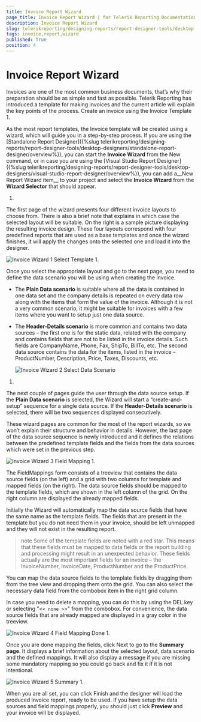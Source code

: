 ```yaml
---
title: Invoice Report Wizard
page_title: Invoice Report Wizard | for Telerik Reporting Documentation
description: Invoice Report Wizard
slug: telerikreporting/designing-reports/report-designer-tools/desktop-designers/tools/report-wizards/invoice-report-wizard
tags: invoice,report,wizard
published: True
position: 4
---
```


# Invoice Report Wizard



Invoices are one of the most common business documents, that’s why their preparation should be as simple and fast as possible.
        Telerik Reporting has introduced a template for making invoices and the current article will explain the key points of the process.
      Create an invoice using the Invoice Template
1. 

As the most report templates, the Invoice template will be created using a wizard, which will guide you in a step-by-step process.
              If you are using the [Standalone Report Designer]({%slug telerikreporting/designing-reports/report-designer-tools/desktop-designers/standalone-report-designer/overview%}),
              you can start the __Invoice Wizard__ from the New command, or in case you are using the
              [Visual Studio Report Designer]({%slug telerikreporting/designing-reports/report-designer-tools/desktop-designers/visual-studio-report-designer/overview%}),
              you can add a__New Report Wizard item__ to your project and select the __Invoice Wizard__ from the __Wizard Selector__ that should appear.
            
1. 

The first page of the wizard presents four different invoice layouts to choose from.
              There is also a brief note that explains in which case the selected layout will be suitable.
              On the right is a sample picture displaying the resulting invoice design.
              These four layouts correspond with four predefined reports that are used as a base templates and once the wizard finishes,
              it will apply the changes onto the selected one and load it into the designer.
              
  ![Invoice Wizard 1 Select Template](images/Templates/Invoice/InvoiceWizard_1_SelectTemplate.png)
1. 

Once you select the appropriate layout and go to the next page, you need to define the data scenario you will be using when creating the invoice.
            

* The __Plain Data scenario__ is suitable where all the data is contained in one data set and the company details is repeated on every data row along with the items that form the value of the invoice. Although it is not a very common scenario, it might be suitable for invoices with a few items where you want to setup just one data source.
                

* The __Header-Details scenario__ is more common and contains two data sources – the first one is for the static data, related with the company and contains fields that are not to be listed in the invoice details. Such fields are CompanyName, Phone, Fax, ShipTo, BillTo, etc. The second data source contains the data for the items, listed in the invoice – ProductNumber, Description, Price, Taxes, Discounts, etc.
                  
  ![Invoice Wizard 2 Select Data Scenario](images/Templates/Invoice/InvoiceWizard_2_SelectDataScenario.png)
1. 

The next couple of pages guide the user through the data source setup. If the __Plain Data scenario__              is selected, the Wizard will start a “create-and-setup” sequence for a single data source.
              If the __Header-Details scenario__ is selected, there will be two sequences displayed consecutively.
            

These wizard pages are common for the most of the report wizards, so we won’t explain their structure and behavior in details.
              However, the last page of the data source sequence is newly introduced and it defines the relations between the predefined
              template fields and the fields from the data sources which were set in the previous step.
              
  ![Invoice Wizard 3 Field Mapping](images/Templates/Invoice/InvoiceWizard_3_FieldMapping.png)
1. 

The FieldMappings form consists of a treeview that contains the data source fields (on the left) and a grid with two columns for template and mapped fields (on the right).
              The data source fields should be mapped to the template fields, which are shown in the left column of the grid. On the right column are displayed the already mapped fields.
            

Initially the Wizard will automatically map the data source fields that have the same name as the template fields. The fields that are present in the template but you do not need them in your invoice, should be left unmapped and they will not exist in the resulting report.
            

>note Some of the template fields are noted with a red star. This means that these fields must be mapped to data fields or the report building and processing might result in an unexpected behavior. These fields actually are the most important fields for an invoice – the InvoiceNumber, InvoiceDate, ProductNumber and the ProductPrice.              


You can map the data source fields to the template fields by dragging them from the tree view and dropping them onto the grid. You can also select the necessary data field from the combobox item in the right grid column.
            

In case you need to delete a mapping, you can do this by using the DEL key or selecting "<```< none >```>" from the combobox. For convenience, the data source fields that are already mapped are displayed in a gray color in the treeview.
              
  ![Invoice Wizard 4 Field Mapping Done](images/Templates/Invoice/InvoiceWizard_4_FieldMapping_Done.png)
1. 

Once you are done mapping the fields, click Next to go to the __Summary page__. It displays a brief information about
              the selected layout, data scenario and the defined mappings. It will also display a message if you are missing some mandatory mapping so you could go back and fix it if it is not intentional.
              
  ![Invoice Wizard 5 Summary](images/Templates/Invoice/InvoiceWizard_5_Summary.png)
1. 

When you are all set, you can click Finish and the designer will load the produced invoice report, ready to be used. 
              If you have setup the data sources and field mappings properly, you should just click __Preview__ and your invoice will be displayed.
            
